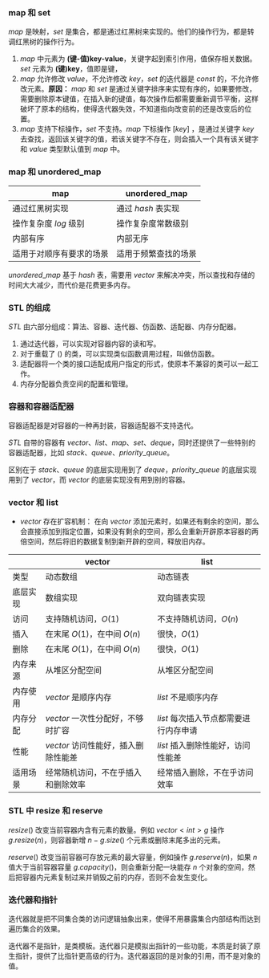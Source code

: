 ### map 和 set 
$map$ 是映射，$set$ 是集合，都是通过红黑树来实现的。他们的操作行为，都是转调红黑树的操作行为。

1. $map$ 中元素为 **(键-值)key-value**，关键字起到索引作用，值保存相关数据。$set$ 元素为 **(键)key**，值即是键，
2. $map$ 允许修改 $value$，不允许修改 $key$，$set$ 的迭代器是 $const$ 的，不允许修改元素。**原因：** $map$ 和 $set$ 是通过关键字排序来实现有序的，如果要修改，需要删除原本键值，在插入新的键值，每次操作后都需要重新调节平衡，这样破坏了原本的结构，使得迭代器失效，不知道指向改变前的还是改变后的位置。
3. $map$ 支持下标操作，$set$ 不支持。$map$ 下标操作 $[key]$ ，是通过关键字 $key$ 去查找，返回该关键字的值，若该关键字不存在，则会插入一个具有该关键字和 $value$ 类型默认值到 $map$ 中。

### map 和 unordered_map
| map                      | unordered_map        |
| ------------------------ | -------------------- |
| 通过红黑树实现           | 通过 $hash$ 表实现   |
| 操作复杂度 $log$ 级别    | 操作复杂度常数级别   |
| 内部有序                 | 内部无序             |
| 适用于对顺序有要求的场景 | 适用于频繁查找的场景 |
$unordered\_map$ 基于 $hash$ 表，需要用 $vector$ 来解决冲突，所以查找和存储的时间大大减少，而代价是花费更多内存。

### STL 的组成
$STL$ 由六部分组成：算法、容器、迭代器、仿函数、适配器、内存分配器。
1. 通过迭代器，可以实现对容器内容的读和写。
2. 对于重载了 $()$ 的类，可以实现类似函数调用过程，叫做仿函数。
3. 适配器将一个类的接口适配成用户指定的形式，使原本不兼容的类可以一起工作。
4. 内存分配器负责空间的配置和管理。

### 容器和容器适配器
容器适配器是对容器的一种再封装，容器适配器不支持迭代。

$STL$ 自带的容器有 $vector、list、map、set、deque$，同时还提供了一些特别的容器适配器，比如 $stack、queue、priority\_queue$。

区别在于 $stack、queue$ 的底层实现用到了 $deque$，$priority\_queue$ 的底层实现用到了 $vector$，而 $vector$ 的底层实现没有用到别的容器。

### vector 和 list
- $vector$ 存在扩容机制：
  在向 $vector$ 添加元素时，如果还有剩余的空间，那么会直接添加到指定位置，如果没有剩余的空间，那么会重新开辟原本容器的两倍空间，然后将旧的数据复制到新开辟的空间，释放旧内存。

|          | vector                              | list                                  |
| -------- | ----------------------------------- | ------------------------------------- |
| 类型     | 动态数组                            | 动态链表                              |
| 底层实现 | 数组实现                            | 双向链表实现                          |
| 访问     | 支持随机访问，$O(1)$                | 不支持随机访问，$O(n)$                |
| 插入     | 在末尾 $O(1)$，在中间 $O(n)$        | 很快，$O(1)$                          |
| 删除     | 在末尾 $O(1)$，在中间 $O(n)$        | 很快，$O(1)$                          |
| 内存来源 | 从堆区分配空间                      | 从堆区分配空间                        |
| 内存使用 | $vector$ 是顺序内存                 | $list$ 不是顺序内存                   |
| 内存分配 | $vector$ 一次性分配好，不够时扩容   | $list$ 每次插入节点都需要进行内存申请 |
| 性能     | $vector$ 访问性能好，插入删除性能差 | $list$ 插入删除性能好，访问性能差     |
| 适用场景 | 经常随机访问，不在乎插入和删除效率  | 经常插入删除，不在乎访问效率          |

### STL 中 resize 和 reserve
$resize()$ 改变当前容器内含有元素的数量。例如 $vector<int>g$ 操作 $g.resize(n)$，则容器新增 $n-g.size()$ 个元素或删除末尾多出的元素。

$reserve()$ 改变当前容器可存放元素的最大容量，例如操作 $g.reserve(n)$，如果 $n$ 值大于当前容器容量 $g.capacity()$，则会重新分配一块能存 $n$ 个对象的空间，然后把容器内元素复制过来并销毁之前的内存，否则不会发生变化。

### 迭代器和指针
迭代器就是把不同集合类的访问逻辑抽象出来，使得不用暴露集合内部结构而达到遍历集合的效果。

迭代器不是指针，是类模板。迭代器只是模拟出指针的一些功能，本质是封装了原生指针，提供了比指针更高级的行为。迭代器返回的是对象的引用，而不是对象的值。
